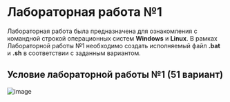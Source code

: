 # Лабораторная работа №1
Лабораторная работа была предназначена для ознакомления с командной строкой операционных систем **Windows** и **Linux**.
В рамках Лабораторной работы №1 необходимо создать исполняемый файл **.bat** и **.sh** в соответствии с заданным вариантом.
## Условие лабораторной работы №1 (51 вариант)
 ![image](https://github.com/iis-32170x/RPIIS/blob/%D0%9F%D1%88%D0%B5%D0%BD%D0%BE%D0%B2_%D0%95/%D0%A1%D0%BD%D0%B8%D0%BC%D0%BE%D0%BA%20%D1%8D%D0%BA%D1%80%D0%B0%D0%BD%D0%B0%202023-10-21%20121441.png)
